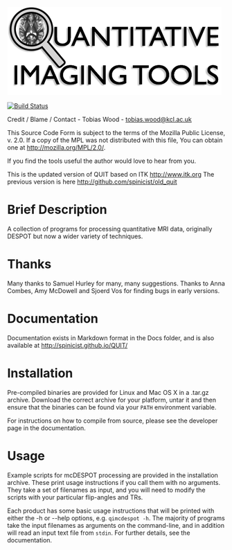 ![Logo](Docs/logo.png)

[![Build Status](https://travis-ci.org/spinicist/QUIT.svg?branch=modules)](https://travis-ci.org/spinicist/QUIT)

Credit / Blame / Contact - Tobias Wood - tobias.wood@kcl.ac.uk

This Source Code Form is subject to the terms of the Mozilla Public
License, v. 2.0. If a copy of the MPL was not distributed with this
file, You can obtain one at http://mozilla.org/MPL/2.0/.
 
If you find the tools useful the author would love to hear from you.

This is the updated version of QUIT based on ITK http://www.itk.org
The previous version is here http://github.com/spinicist/old_quit

# Brief Description #

A collection of programs for processing quantitative MRI data, originally DESPOT
but now a wider variety of techniques.

# Thanks #

Many thanks to Samuel Hurley for many, many suggestions.
Thanks to Anna Combes, Amy McDowell and Sjoerd Vos for finding bugs in early
versions.

# Documentation #

Documentation exists in Markdown format in the Docs folder, and is also
available at http://spinicist.github.io/QUIT/

# Installation #

Pre-compiled binaries are provided for Linux and Mac OS X in a .tar.gz archive.
Download the correct archive for your platform, untar it and then ensure that
the binaries can be found via your `PATH` environment variable.

For instructions on how to compile from source, please see the developer page
in the documentation.

# Usage #

Example scripts for mcDESPOT processing are provided in the installation
archive. These print usage instructions if you call them with no arguments.
They take a set of filenames as input, and you will need to modify the scripts
with your particular flip-angles and TRs.

Each product has some basic usage instructions that will be printed with either
the -h or --help options, e.g. `qimcdespot -h`. The majority of programs take
the input filenames as arguments on the command-line, and in addition will read
an input text file from `stdin`. For further details, see the documentation.
